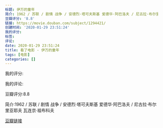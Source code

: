 ```yaml
---
标题: 伊万的童年
简介: 1962 / 苏联 / 剧情 战争 / 安德烈·塔可夫斯基 爱德华·阿巴洛夫 / 尼古拉·布尔里亚耶夫 瓦连京·祖布科夫
豆瓣评分: '8.8'
链接: https://movie.douban.com/subject/1294421/
创建时间: '2020-01-29 23:51:24'
我的评分:
标签:
评论:
date: 2020-01-29 23:51:24
title: 看了电影 - 伊万的童年
tags: [电影]
categories: []
---
```


我的评分:

我的评论:

豆瓣评分:8.8

简介:1962 / 苏联 / 剧情 战争 / 安德烈·塔可夫斯基 爱德华·阿巴洛夫 / 尼古拉·布尔里亚耶夫 瓦连京·祖布科夫

[豆瓣链接](https://movie.douban.com/subject/1294421/)

